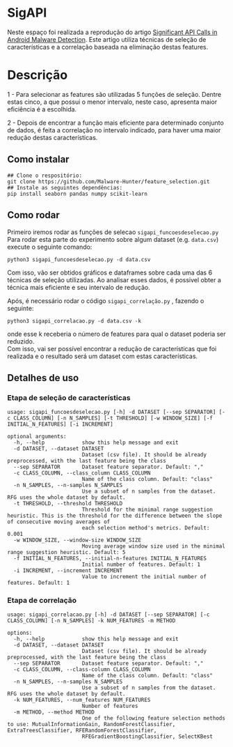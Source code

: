 # SigAPI

Neste espaço foi realizada a reprodução do artigo [Significant API Calls in Android Malware Detection](https://ksiresearch.org/seke/seke20paper/paper143.pdf).
Este artigo utiliza técnicas de seleção de características e a correlação baseada na eliminação destas features.

# Descrição
1 - Para selecionar as features são utilizadas 5 funções de seleção. Dentre estas cinco, a que possui o menor intervalo, neste caso, apresenta maior eficiência é a escolhida.

2 - Depois de encontrar a função mais eficiente para determinado conjunto de dados, é feita a correlação no intervalo indicado, para haver uma maior redução destas características.

## Como instalar

```
## Clone o respositório:
git clone https://github.com/Malware-Hunter/feature_selection.git
## Instale as seguintes dependências:
pip install seaborn pandas numpy scikit-learn
```

## Como rodar

Primeiro iremos rodar as funções de selecao `sigapi_funcoesdeselecao.py`
Para rodar esta parte do experimento sobre algum dataset (e.g. `data.csv`) execute o seguinte comando:

```
python3 sigapi_funcoesdeselecao.py -d data.csv
``` 
         
Com isso, vão ser obtidos gráficos e dataframes sobre cada uma das 6 técnicas de seleção utilizadas.
Ao analisar esses dados, é possivel obter a técnica mais eficiente e seu intervalo de redução.

Após, é necessário rodar o código `sigapi_correlação.py` , fazendo o seguinte:

```
python3 sigapi_correlacao.py -d data.csv -k 
``` 
onde esse k receberia o número de features para qual o dataset poderia ser reduzido.           
Com isso, vai ser possível encontrar a redução de características que foi realizada e o resultado será um dataset com estas características.
  
## Detalhes de uso
### Etapa de seleção de características
```
usage: sigapi_funcoesdeselecao.py [-h] -d DATASET [--sep SEPARATOR] [-c CLASS_COLUMN] [-n N_SAMPLES] [-t THRESHOLD] [-w WINDOW_SIZE] [-f INITIAL_N_FEATURES] [-i INCREMENT]

optional arguments:
  -h, --help            show this help message and exit
  -d DATASET, --dataset DATASET
                        Dataset (csv file). It should be already preprocessed, with the last feature being the class
  --sep SEPARATOR       Dataset feature separator. Default: ","
  -c CLASS_COLUMN, --class_column CLASS_COLUMN
                        Name of the class column. Default: "class"
  -n N_SAMPLES, --n-samples N_SAMPLES
                        Use a subset of n samples from the dataset. RFG uses the whole dataset by default.
  -t THRESHOLD, --threshold THRESHOLD
                        Threshold for the minimal range suggestion heuristic. This is the threshold for the difference between the slope of consecutive moving averages of
                        each selection method's metrics. Default: 0.001
  -w WINDOW_SIZE, --window-size WINDOW_SIZE
                        Moving average window size used in the minimal range suggestion heuristic. Default: 5
  -f INITIAL_N_FEATURES, --initial-n-features INITIAL_N_FEATURES
                        Initial number of features. Default: 1
  -i INCREMENT, --increment INCREMENT
                        Value to increment the initial number of features. Default: 1
```
### Etapa de correlação

```
usage: sigapi_correlacao.py [-h] -d DATASET [--sep SEPARATOR] [-c CLASS_COLUMN] [-n N_SAMPLES] -k NUM_FEATURES -m METHOD

options:
  -h, --help            show this help message and exit
  -d DATASET, --dataset DATASET
                        Dataset (csv file). It should be already preprocessed, with the last feature being the class
  --sep SEPARATOR       Dataset feature separator. Default: ","
  -c CLASS_COLUMN, --class-column CLASS_COLUMN
                        Name of the class column. Default: "class"
  -n N_SAMPLES, --n-samples N_SAMPLES
                        Use a subset of n samples from the dataset. RFG uses the whole dataset by default.
  -k NUM_FEATURES, --num_features NUM_FEATURES
                        Number of features
  -m METHOD, --method METHOD
                        One of the following feature selection methods to use: MutualInformationGain, RandomForestClassifier, ExtraTreesClassifier, RFERandomForestClassifier,
                        RFEGradientBoostingClassifier, SelectKBest
```
